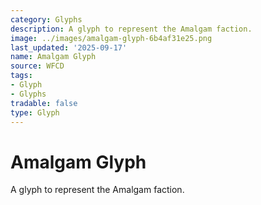 ```yaml
---
category: Glyphs
description: A glyph to represent the Amalgam faction.
image: ../images/amalgam-glyph-6b4af31e25.png
last_updated: '2025-09-17'
name: Amalgam Glyph
source: WFCD
tags:
- Glyph
- Glyphs
tradable: false
type: Glyph
---
```


# Amalgam Glyph

A glyph to represent the Amalgam faction.

